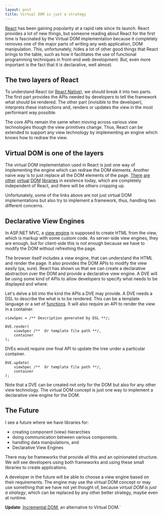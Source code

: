 ```yaml
---
layout: post
title: Virtual DOM is just a strategy
---
```

[React](http://reactjs.com/) has been gaining popularity at a rapid rate since its launch. React provides a lot of new things, but someone reading about React for the first time is fascinated by the Virtual DOM implementation because it completely removes one of the major parts of writing any web application, DOM manipulation. This, unfortunately, hides a lot of other good things that React brings to the table, such as how it facilitates the use of functional programming techniques in front-end web development. But, even more important is the fact that it is declarative, well almost.

## The two layers of React

To understand React (or [React Native](https://facebook.github.io/react-native/)), we should break it into two parts. The first part provides the APIs needed by developers to tell the framework what should be rendered. The other part (invisible to the developer), interprets these instructions and, renders or updates the view in the most performant way possible.

The core APIs remain the same when moving across various view technologies though the view primitives change. Thus, React can be extended to support any view technology by implementing an engine which knows how to redraw the view.

## Virtual DOM is one of the layers

The virtual DOM implementation used in React is just one way of implementing the engine which can redraw the DOM elements. Another naive way is to just replace all the DOM elements of the page. [There](http://maquettejs.org/)  [are](https://github.com/Bobris/Bobril) [other](https://github.com/Matt-Esch/virtual-dom) [virtual](http://lhorie.github.io/mithril/) [DOM](https://github.com/localvoid/kivi) [libraries](https://github.com/joelrich/citojs) in existence today, which are completely independent of React, and there will be others cropping up.

Unfortunately, some of the links above are not just virtual DOM implementations but also try to implement a framework, thus, handling two different concerns.

## Declarative View Engines

In ASP.NET MVC, a [view engine](https://stackoverflow.com/questions/8308485/what-is-view-engine-what-does-it-actually-do) is supposed to create HTML from the view, which is markup with some custom code. As server-side view engines, they are enough, but for client-side this is not enough because we have to modify the DOM without refreshing the page.

The browser itself includes a view engine, that can understand the HTML and render the page. It also provides the DOM APIs to modify the view easily (ya, sure). React has shown us that we can create a declarative abstraction over the DOM and provide a declarative view engine. A DVE will be using some kind of APIs to allow developers to specify what needs to be displayed and where.

Let's delve a bit into the kind the APIs a DVE may provide. A DVE needs a DSL to describe the what is to be rendered. This can be a template language or a set of [functions](https://github.com/Matt-Esch/virtual-dom/tree/master/virtual-hyperscript). It will also require an API to render the view in a container.

```
viewSpec = /** Description generated by DSL **/;

DVE.render(
    viewSpec /**  Or template file path **/,
    container
);
```

DVEs would require one final API to update the tree under a particular container.

```
DVE.update(
    viewSpec /**  Or template file path **/,
    container
);
```

Note that a DVE can be created not only for the DOM but also for any other view technology. The virtual DOM concept is just one way to implement a declarative view engine for the DOM.

## The Future

I see a future where we have libraries for:

* creating component (view) hierarchies
* doing communication between various components.
* handling data manipulations, and 
* Declarative View Engines

There may be frameworks that provide all this and an opinionated structure. We will see developers using both frameworks and using these small libraries to create applications.

A developer in the future will be able to choose a view engine based on their requirements. The engine may use the virtual DOM concept or may use something that we have not yet thought of, because _virtual DOM is just a strategy_, which can be replaced by any other better strategy, maybe even at runtime.

**Update**: [Incremental DOM](https://github.com/google/incremental-dom/), an alternative to Virtual DOM.`
